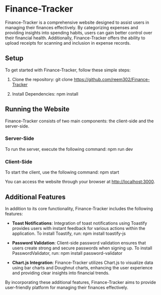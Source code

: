 # Finance-Tracker

Finance-Tracker is a comprehensive website designed to assist users in managing their finances effectively. By categorizing expenses and providing insights into spending habits, users can gain better control over their financial health. Additionally, Finance-Tracker offers the ability to upload receipts for scanning and inclusion in expense records.

## Setup

To get started with Finance-Tracker, follow these simple steps:

1. Clone the repository:
git clone https://github.com/reem302/Finance-Tracker

2. Install Dependencies:
npm install

## Running the Website

Finance-Tracker consists of two main components: the client-side and the server-side.

### Server-Side

To run the server, execute the following command:
npm run dev


### Client-Side

To start the client, use the following command:
npm start

You can access the website through your browser at [http://localhost:3000](http://localhost:3000).

## Additional Features

In addition to its core functionality, Finance-Tracker includes the following features:

- **Toast Notifications**: Integration of toast notifications using Toastify provides users with instant feedback for various actions within the application. To install Toastify, run:
npm install toastify-js


- **Password Validation**: Client-side password validation ensures that users create strong and secure passwords when signing up. To install PasswordValidator, run:
npm install password-validator


- **Chart.js Integration**: Finance-Tracker utilizes Chart.js to visualize data using bar charts and Doughnut charts, enhancing the user experience and providing clear insights into financial trends.

By incorporating these additional features, Finance-Tracker aims to provide user-friendly platform for managing their finances effectively.

